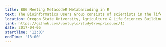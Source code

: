```yaml
---
title: BUG Meeting MetacodeR Metabarcoding in R
text: The Bioinformatics Users Group consists of scientists in the life sciences, computing, math, statistics, & other areas who meet to discuss topics related to those fields. Meetings are generally informal, consisting of discussions, interactive talks, or short workshops. No experience needed to participate. For topics suggestions or requests, contact kevin.weitemier@cgrb.oregonstate.edu.
location: Oregon State University, Agriculture & Life Sciences Building, Room 3006
link: https://github.com/vantuyls/studyGroup/issues/12
date: 2017-04-05
startTime: '12:00'
endTime: '13:00'
---
```

